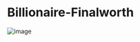 # Billionaire-Finalworth

![image](https://github.com/user-attachments/assets/6d90da3e-12ad-4ab0-a34f-a83592b2ff66)
